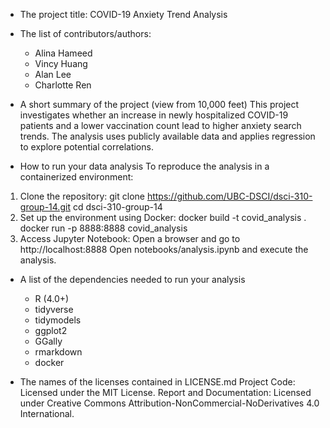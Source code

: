 - The project title: COVID-19 Anxiety Trend Analysis
- The list of contributors/authors: 
    - Alina Hameed
    - Vincy Huang
    - Alan Lee
    - Charlotte Ren
- A short summary of the project (view from 10,000 feet)
This project investigates whether an increase in newly hospitalized COVID-19 patients and a lower vaccination count lead to higher anxiety search trends. The analysis uses publicly available data and applies regression to explore potential correlations.

- How to run your data analysis
To reproduce the analysis in a containerized environment:
1. Clone the repository:
git clone https://github.com/UBC-DSCI/dsci-310-group-14.git
cd dsci-310-group-14
2. Set up the environment using Docker:
docker build -t covid_analysis .
docker run -p 8888:8888 covid_analysis
3. Access Jupyter Notebook:
Open a browser and go to http://localhost:8888
Open notebooks/analysis.ipynb and execute the analysis.

- A list of the dependencies needed to run your analysis
  - R (4.0+)
  - tidyverse
  - tidymodels
  - ggplot2
  - GGally
  - rmarkdown
  - docker

- The names of the licenses contained in LICENSE.md
  Project Code: Licensed under the MIT License.
  Report and Documentation: Licensed under Creative Commons Attribution-NonCommercial-NoDerivatives 4.0 International.
